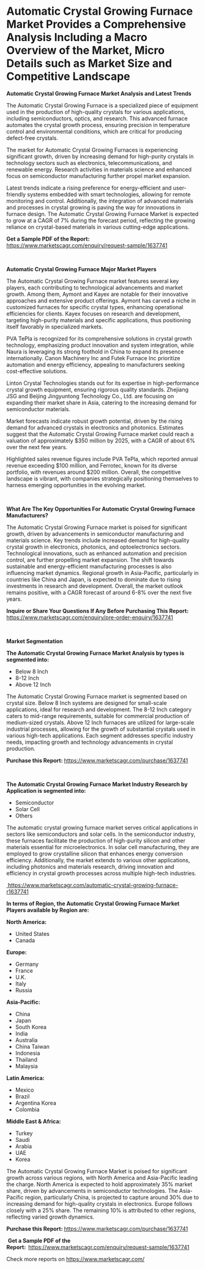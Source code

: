 <p><h1>Automatic Crystal Growing Furnace Market Provides a Comprehensive Analysis Including a Macro Overview of the Market, Micro Details such as Market Size and Competitive Landscape</h1></p><p><strong>Automatic Crystal Growing Furnace Market Analysis and Latest Trends</strong></p>
<p><p>The Automatic Crystal Growing Furnace is a specialized piece of equipment used in the production of high-quality crystals for various applications, including semiconductors, optics, and research. This advanced furnace automates the crystal growth process, ensuring precision in temperature control and environmental conditions, which are critical for producing defect-free crystals. </p><p>The market for Automatic Crystal Growing Furnaces is experiencing significant growth, driven by increasing demand for high-purity crystals in technology sectors such as electronics, telecommunications, and renewable energy. Research activities in materials science and enhanced focus on semiconductor manufacturing further propel market expansion.</p><p>Latest trends indicate a rising preference for energy-efficient and user-friendly systems embedded with smart technologies, allowing for remote monitoring and control. Additionally, the integration of advanced materials and processes in crystal growing is paving the way for innovations in furnace design. The Automatic Crystal Growing Furnace Market is expected to grow at a CAGR of 7% during the forecast period, reflecting the growing reliance on crystal-based materials in various cutting-edge applications.</p></p>
<p><strong>Get a Sample PDF of the Report:&nbsp;</strong> <a href="https://www.marketscagr.com/enquiry/request-sample/1637741?utm_campaign=2116&utm_medium=2&utm_source=Github&utm_content=ia&utm_term=08032025&utm_id=automatic-crystal-growing-furnace">https://www.marketscagr.com/enquiry/request-sample/1637741</a></p>
<p>&nbsp;</p>
<p><strong>Automatic Crystal Growing Furnace Major Market Players</strong></p>
<p><p>The Automatic Crystal Growing Furnace market features several key players, each contributing to technological advancements and market growth. Among them, Aymont and Kayex are notable for their innovative approaches and extensive product offerings. Aymont has carved a niche in customized furnaces for specific crystal types, enhancing operational efficiencies for clients. Kayex focuses on research and development, targeting high-purity materials and specific applications, thus positioning itself favorably in specialized markets.</p><p>PVA TePla is recognized for its comprehensive solutions in crystal growth technology, emphasizing product innovation and system integration, while Naura is leveraging its strong foothold in China to expand its presence internationally. Canon Machinery Inc and Futek Furnace Inc prioritize automation and energy efficiency, appealing to manufacturers seeking cost-effective solutions.</p><p>Linton Crystal Technologies stands out for its expertise in high-performance crystal growth equipment, ensuring rigorous quality standards. Zhejiang JSG and Beijing Jingyuntong Technology Co., Ltd. are focusing on expanding their market share in Asia, catering to the increasing demand for semiconductor materials.</p><p>Market forecasts indicate robust growth potential, driven by the rising demand for advanced crystals in electronics and photonics. Estimates suggest that the Automatic Crystal Growing Furnace market could reach a valuation of approximately $350 million by 2025, with a CAGR of about 6% over the next few years. </p><p>Highlighted sales revenue figures include PVA TePla, which reported annual revenue exceeding $100 million, and Ferrotec, known for its diverse portfolio, with revenues around $200 million. Overall, the competitive landscape is vibrant, with companies strategically positioning themselves to harness emerging opportunities in the evolving market.</p></p>
<p>&nbsp;</p>
<p><strong>What Are The Key Opportunities For Automatic Crystal Growing Furnace Manufacturers?</strong></p>
<p><p>The Automatic Crystal Growing Furnace market is poised for significant growth, driven by advancements in semiconductor manufacturing and materials science. Key trends include increased demand for high-quality crystal growth in electronics, photonics, and optoelectronics sectors. Technological innovations, such as enhanced automation and precision control, are further propelling market expansion. The shift towards sustainable and energy-efficient manufacturing processes is also influencing market dynamics. Regional growth in Asia-Pacific, particularly in countries like China and Japan, is expected to dominate due to rising investments in research and development. Overall, the market outlook remains positive, with a CAGR forecast of around 6-8% over the next five years.</p></p>
<p><strong>Inquire or Share Your Questions If Any Before Purchasing This Report:</strong> <a href="https://www.marketscagr.com/enquiry/pre-order-enquiry/1637741?utm_campaign=2116&utm_medium=2&utm_source=Github&utm_content=ia&utm_term=08032025&utm_id=automatic-crystal-growing-furnace">https://www.marketscagr.com/enquiry/pre-order-enquiry/1637741</a></p>
<p>&nbsp;</p>
<p><strong>Market Segmentation</strong></p>
<p><strong>The Automatic Crystal Growing Furnace Market Analysis by types is segmented into:</strong></p>
<p><ul><li>Below 8 Inch</li><li>8-12 Inch</li><li>Above 12 Inch</li></ul></p>
<p><p>The Automatic Crystal Growing Furnace market is segmented based on crystal size. Below 8 Inch systems are designed for small-scale applications, ideal for research and development. The 8-12 Inch category caters to mid-range requirements, suitable for commercial production of medium-sized crystals. Above 12 Inch furnaces are utilized for large-scale industrial processes, allowing for the growth of substantial crystals used in various high-tech applications. Each segment addresses specific industry needs, impacting growth and technology advancements in crystal production.</p></p>
<p><strong>Purchase this Report:&nbsp;</strong><a href="https://www.marketscagr.com/purchase/1637741?utm_campaign=2116&utm_medium=2&utm_source=Github&utm_content=ia&utm_term=08032025&utm_id=automatic-crystal-growing-furnace">https://www.marketscagr.com/purchase/1637741</a></p>
<p>&nbsp;</p>
<p><strong>The Automatic Crystal Growing Furnace Market Industry Research by Application is segmented into:</strong></p>
<p><ul><li>Semiconductor</li><li>Solar Cell</li><li>Others</li></ul></p>
<p><p>The automatic crystal growing furnace market serves critical applications in sectors like semiconductors and solar cells. In the semiconductor industry, these furnaces facilitate the production of high-purity silicon and other materials essential for microelectronics. In solar cell manufacturing, they are employed to grow crystalline silicon that enhances energy conversion efficiency. Additionally, the market extends to various other applications, including photonics and materials research, driving innovation and efficiency in crystal growth processes across multiple high-tech industries.</p></p>
<p><a href="https://www.marketscagr.com/automatic-crystal-growing-furnace-r1637741?utm_campaign=2116&utm_medium=2&utm_source=Github&utm_content=ia&utm_term=08032025&utm_id=automatic-crystal-growing-furnace">&nbsp;https://www.marketscagr.com/automatic-crystal-growing-furnace-r1637741</a></p>
<p><strong>In terms of Region, the Automatic Crystal Growing Furnace Market Players available by Region are:</strong></p>
<p>
    <p> <strong> North America: </strong>
        <ul>
            <li>United States</li>
            <li>Canada</li>
        </ul>
        </p> 
    <p> <strong> Europe: </strong>
        <ul>
            <li>Germany</li>
            <li>France</li>
            <li>U.K.</li>
            <li>Italy</li>
            <li>Russia</li>
        </ul>
        </p> 
    <p> <strong> Asia-Pacific: </strong>
        <ul>
            <li>China</li>
            <li>Japan</li>
            <li>South Korea</li>
            <li>India</li>
            <li>Australia</li>
            <li>China Taiwan</li>
            <li>Indonesia</li>
            <li>Thailand</li>
            <li>Malaysia</li>
        </ul>
        </p> 
    <p> <strong> Latin America: </strong>
        <ul>
            <li>Mexico</li>
            <li>Brazil</li>
            <li>Argentina Korea</li>
            <li>Colombia</li>
        </ul>
        </p> 
    <p> <strong> Middle East & Africa: </strong>
        <ul>
            <li>Turkey</li>
            <li>Saudi</li>
            <li>Arabia</li>
            <li>UAE</li>
            <li>Korea</li>
        </ul>
    </p>
    </p>
<p><p>The Automatic Crystal Growing Furnace Market is poised for significant growth across various regions, with North America and Asia-Pacific leading the charge. North America is expected to hold approximately 35% market share, driven by advancements in semiconductor technologies. The Asia-Pacific region, particularly China, is projected to capture around 30% due to increasing demand for high-quality crystals in electronics. Europe follows closely with a 25% share. The remaining 10% is attributed to other regions, reflecting varied growth dynamics.</p></p>
<p><strong>Purchase this Report: </strong><a href="https://www.marketscagr.com/purchase/1637741?utm_campaign=2116&utm_medium=2&utm_source=Github&utm_content=ia&utm_term=08032025&utm_id=automatic-crystal-growing-furnace">https://www.marketscagr.com/purchase/1637741</a></p>
<p>&nbsp;<strong>Get a Sample PDF of the Report:&nbsp;&nbsp;</strong><a href="https://www.marketscagr.com/enquiry/request-sample/1637741?utm_campaign=2116&utm_medium=2&utm_source=Github&utm_content=ia&utm_term=08032025&utm_id=automatic-crystal-growing-furnace">https://www.marketscagr.com/enquiry/request-sample/1637741</a></p>
<p><strong></strong></p>
<p>Check more reports on <a href="https://www.marketscagr.com/?utm_campaign=2116&utm_medium=2&utm_source=Github&utm_content=ia&utm_term=08032025&utm_id=automatic-crystal-growing-furnace">https://www.marketscagr.com/</a></p>